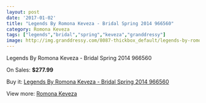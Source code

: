 ```yaml
---
layout: post
date: '2017-01-02'
title: "Legends By Romona Keveza - Bridal Spring 2014 966560"
category: Romona Keveza
tags: ["legends","bridal","spring","keveza","granddressy"]
image: http://img.granddressy.com/8087-thickbox_default/legends-by-romona-keveza-bridal-spring-2014-966560.jpg
---
```

Legends By Romona Keveza - Bridal Spring 2014 966560

On Sales: **$277.99**
<a href="https://www.granddressy.com/en/romona-keveza/7332-legends-by-romona-keveza-bridal-spring-2014-966560.html"><amp-img layout="responsive" width="600" height="600" src="//img.granddressy.com/8087-thickbox_default/legends-by-romona-keveza-bridal-spring-2014-966560.jpg" alt="Legends By Romona Keveza - Bridal Spring 2014 966560 0" /></a>

Buy it: [Legends By Romona Keveza - Bridal Spring 2014 966560](https://www.granddressy.com/en/romona-keveza/7332-legends-by-romona-keveza-bridal-spring-2014-966560.html "Legends By Romona Keveza - Bridal Spring 2014 966560")

View more: [Romona Keveza](https://www.granddressy.com/en/103-romona-keveza "Romona Keveza")